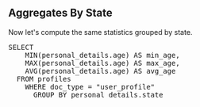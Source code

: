## Aggregates By State

Now let's compute the same statistics grouped by state.

<pre id="example">
SELECT 
	MIN(personal_details.age) AS min_age, 
	MAX(personal_details.age) AS max_age, 
	AVG(personal_details.age) AS avg_age
  FROM profiles
  	WHERE doc_type = "user_profile"
  	  GROUP BY personal_details.state
</pre>